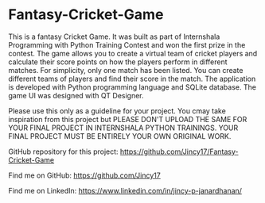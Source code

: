 # Fantasy-Cricket-Game
This is a fantasy Cricket Game. It was built as part of Internshala Programming with Python Training Contest and won the first prize in the contest. The game allows you to create a virtual team of cricket players and calculate their score points on how the players perform in different matches. For simplicity, only one match has been listed. You can create different teams of players and find their score in the match. The application is developed with Python programming language and SQLite database. The game UI was designed with QT Designer.

Please use this only as a guideline for your project. You cmay take inspiration from this project but PLEASE DON'T UPLOAD THE SAME FOR YOUR FINAL PROJECT IN INTERNSHALA PYTHON TRAININGS. YOUR FINAL PROJECT MUST BE ENTIRELY YOUR OWN ORIGINAL WORK.

GitHub repository for this project: https://github.com/Jincy17/Fantasy-Cricket-Game

Find me on GitHub: https://github.com/Jincy17

Find me on LinkedIn: https://www.linkedin.com/in/jincy-p-janardhanan/
